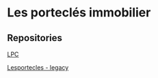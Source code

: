 # Les porteclés immobilier

## Repositories

[LPC](https://github.com/immobilieremail/lpc)

[Lesportecles - legacy](https://github.com/immobilieremail/lesportecles)
